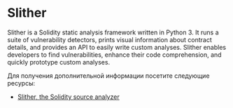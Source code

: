 # Slither

Slither is a Solidity static analysis framework written in Python 3. It runs a suite of vulnerability detectors, prints visual information about contract details, and provides an API to easily write custom analyses. Slither enables developers to find vulnerabilities, enhance their code comprehension, and quickly prototype custom analyses.

Для получения дополнительной информации посетите следующие ресурсы:

- [Slither, the Solidity source analyzer](https://github.com/crytic/slither/blob/master/README.md)

